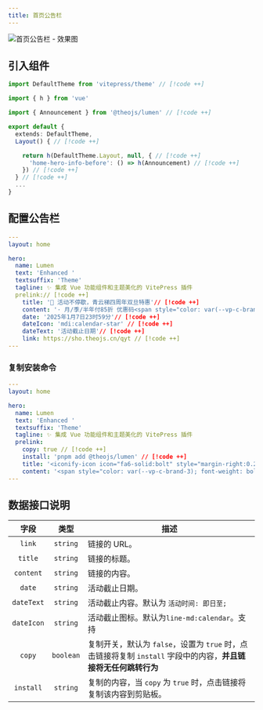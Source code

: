 ```yaml
---
title: 首页公告栏
---
```


![首页公告栏 - 效果图](https://i.theojs.cn/docs/202411071152313.webp)

## 引入组件

```ts [.vitepress/theme/index.ts]
import DefaultTheme from 'vitepress/theme' // [!code ++]

import { h } from 'vue'

import { Announcement } from '@theojs/lumen' // [!code ++]

export default {
  extends: DefaultTheme,
  Layout() { // [!code ++]

    return h(DefaultTheme.Layout, null, { // [!code ++]
      'home-hero-info-before': () => h(Announcement) // [!code ++]
    }) // [!code ++]
  } // [!code ++]
  ...
}
```

## 配置公告栏

```yaml [.vitepress/index.md]
---
layout: home

hero:
  name: Lumen
  text: 'Enhanced '
  textsuffix: 'Theme'
  tagline: ✨ 集成 Vue 功能组件和主题美化的 VitePress 插件
  prelink:// [!code ++]
    title: '🎉 活动不停歇，青云梯四周年双旦特惠'// [!code ++]
    content: '· 月/季/半年付85折 优惠码<span style="color: var(--vp-c-brand-3); font-weight: bold;"> qyt85 </span></br>· 年付以及年付以上8折 优惠码<span style="color: var(--vp-c-brand-3); font-weight: bold;"> qyt80</span></br>· 年付8折/2年付7折/3年付6折 配合优惠码折上折，最高可达<span style="color: var(--vp-c-brand-3); font-weight: bold;"> 48 </span>折'// [!code ++]
    date: '2025年1月7日23时59分'// [!code ++]
    dateIcon: 'mdi:calendar-star' // [!code ++]
    dateText: '活动截止日期'// [!code ++]
    link: https://sho.theojs.cn/qyt // [!code ++]
---
```

### 复制安装命令

```yaml [.vitepress/index.md]
---
layout: home

hero:
  name: Lumen
  text: 'Enhanced '
  textsuffix: 'Theme'
  tagline: ✨ 集成 Vue 功能组件和主题美化的 VitePress 插件
  prelink:
    copy: true // [!code ++]
    install: 'pnpm add @theojs/lumen' // [!code ++]
    title: '<iconify-icon icon="fa6-solid:bolt" style="margin-right:0.25em;color:#63E6BE;"></iconify-icon> 快速开始' // [!code ++]
    content: '<span style="color: var(--vp-c-brand-3); font-weight: bold;">pnpm add @theojs/lumen</span>' // [!code ++]
---
```

## 数据接口说明

|    字段    |   类型    | 描述                                                                                                                                                                                                                                         |
| :--------: | :-------: | -------------------------------------------------------------------------------------------------------------------------------------------------------------------------------------------------------------------------------------------- |
|   `link`   | `string`  | <Badge text="可选" /> 链接的 URL。                                                                                                                                                                                                           |
|  `title`   | `string`  | 链接的标题。                                                                                                                                                                                                                                 |
| `content`  | `string`  | <Badge text="可选" /> 链接的内容。                                                                                                                                                                                                           |
|   `date`   | `string`  | <Badge text="可选" /> 活动截止日期。                                                                                                                                                                                                         |
| `dateText` | `string`  | <Badge text="可选" /> 活动截止内容。默认为 `活动时间: 即日至;`                                                                                                                                                                               |
| `dateIcon` | `string`  | <Badge text="可选" /> 活动截止图标。默认为`line-md:calendar`<iconify-icon icon="line-md:calendar" ></iconify-icon>。支持<Pill name="iconify 图标" link="https://icon-sets.iconify.design/" icon="line-md:iconify2-static" color="#1769AA" /> |
|   `copy`   | `boolean` | <Badge text="可选" /> 复制开关，默认为 `false`，设置为 `true` 时，点击链接将复制 `install` 字段中的内容，**并且链接将无任何跳转行为**                                                                                                        |
| `install`  | `string`  | <Badge text="可选" /> 复制的内容，当 `copy` 为 `true` 时，点击链接将复制该内容到剪贴板。                                                                                                                                                     |
